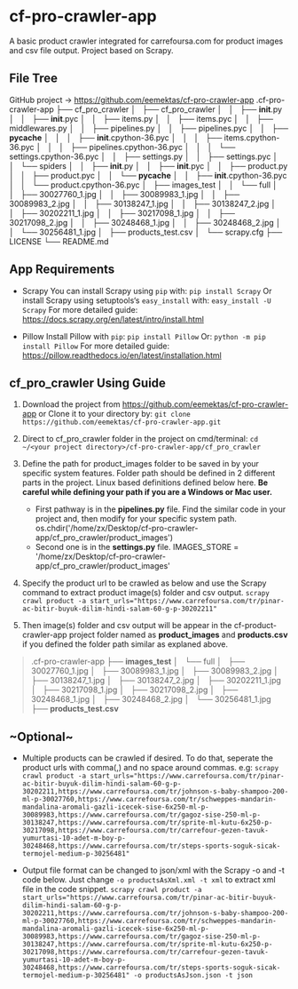 # cf-pro-crawler-app

A basic product crawler integrated for carrefoursa.com for product images and csv file output. Project based on Scrapy.

## File Tree 
GitHub project -> https://github.com/eemektas/cf-pro-crawler-app
.cf-pro-crawler-app
├── cf_pro_crawler
│   ├── cf_pro_crawler
│   │   ├── __init__.py
│   │   ├── __init__.pyc
│   │   ├── items.py
│   │   ├── items.pyc
│   │   ├── middlewares.py
│   │   ├── pipelines.py
│   │   ├── pipelines.pyc
│   │   ├── __pycache__
│   │   │   ├── __init__.cpython-36.pyc
│   │   │   ├── items.cpython-36.pyc
│   │   │   ├── pipelines.cpython-36.pyc
│   │   │   └── settings.cpython-36.pyc
│   │   ├── settings.py
│   │   ├── settings.pyc
│   │   └── spiders
│   │       ├── __init__.py
│   │       ├── __init__.pyc
│   │       ├── product.py
│   │       ├── product.pyc
│   │       └── __pycache__
│   │           ├── __init__.cpython-36.pyc
│   │           └── product.cpython-36.pyc
│   ├── images_test
│   │   └── full
│   │       ├── 30027760_1.jpg
│   │       ├── 30089983_1.jpg
│   │       ├── 30089983_2.jpg
│   │       ├── 30138247_1.jpg
│   │       ├── 30138247_2.jpg
│   │       ├── 30202211_1.jpg
│   │       ├── 30217098_1.jpg
│   │       ├── 30217098_2.jpg
│   │       ├── 30248468_1.jpg
│   │       ├── 30248468_2.jpg
│   │       └── 30256481_1.jpg
│   ├── products_test.csv
│   └── scrapy.cfg
├── LICENSE
└── README.md

## App Requirements

- Scrapy 
	You can install Scrapy using `pip` with:
	`pip install Scrapy`
	Or install Scrapy using setuptools‘s `easy_install` with:
	`easy_install -U Scrapy`
	For more detailed guide: https://docs.scrapy.org/en/latest/intro/install.html

- Pillow
	Install Pillow with `pip`:
	`pip install Pillow`
	Or:
	`python -m pip install Pillow`
	For more detailed guide: https://pillow.readthedocs.io/en/latest/installation.html

## cf_pro_crawler Using Guide

1. Download the project from https://github.com/eemektas/cf-pro-crawler-app or Clone it to your directory by:
	`git clone https://github.com/eemektas/cf-pro-crawler-app.git`

2. Direct to cf_pro_crawler folder in the project on cmd/terminal:
	`cd ~/<your project directory>/cf-pro-crawler-app/cf_pro_crawler`

3. Define the path for product_images folder to be saved in by your specific system features. Folder path should be defined in 2 different parts in the project. Linux based definitions defined below here. **Be careful while defining your path if you are a Windows or Mac user.**
	- First pathway is in the **pipelines.py** file. Find the similar code in your project and, then modify for your specific system path.
    		os.chdir('/home/zx/Desktop/cf-pro-crawler-app/cf_pro_crawler/product_images')
	- Second one is in the **settings.py** file.
    		IMAGES_STORE = '/home/zx/Desktop/cf-pro-crawler-app/cf_pro_crawler/product_images'

4. Specify the product url to be crawled as below and use the Scrapy command to extract product image(s) folder and csv output.
	`scrapy crawl product -a start_urls="https://www.carrefoursa.com/tr/pinar-ac-bitir-buyuk-dilim-hindi-salam-60-g-p-30202211"`

5. Then image(s) folder and csv output will be appear in the cf-product-crawler-app project folder named as **product_images** and **products.csv** if you defined the folder path similar as explaned above.
>.cf-pro-crawler-app
├── **images_test**
│   └── full
│       ├── 30027760_1.jpg
│       ├── 30089983_1.jpg
│       ├── 30089983_2.jpg
│       ├── 30138247_1.jpg
│       ├── 30138247_2.jpg
│       ├── 30202211_1.jpg
│       ├── 30217098_1.jpg
│       ├── 30217098_2.jpg
│       ├── 30248468_1.jpg
│       ├── 30248468_2.jpg
│       └── 30256481_1.jpg
├── **products_test.csv**


## ~Optional~ 
- Multiple products can be crawled if desired. To do that, seperate the product urls with comma(,) and no space around commas. e.g: 
	`scrapy crawl product -a start_urls="https://www.carrefoursa.com/tr/pinar-ac-bitir-buyuk-dilim-hindi-salam-60-g-p-30202211,https://www.carrefoursa.com/tr/johnson-s-baby-shampoo-200-ml-p-30027760,https://www.carrefoursa.com/tr/schweppes-mandarin-mandalina-aromali-gazli-icecek-sise-6x250-ml-p-30089983,https://www.carrefoursa.com/tr/gagoz-sise-250-ml-p-30138247,https://www.carrefoursa.com/tr/sprite-ml-kutu-6x250-p-30217098,https://www.carrefoursa.com/tr/carrefour-gezen-tavuk-yumurtasi-10-adet-m-boy-p-30248468,https://www.carrefoursa.com/tr/steps-sports-soguk-sicak-termojel-medium-p-30256481"`

- Output file format can be changed to json/xml with the Scrapy -o and -t code below. Just change `-o productsAsXml.xml -t xml` to extract xml file in the code snippet.
	`scrapy crawl product -a start_urls="https://www.carrefoursa.com/tr/pinar-ac-bitir-buyuk-dilim-hindi-salam-60-g-p-30202211,https://www.carrefoursa.com/tr/johnson-s-baby-shampoo-200-ml-p-30027760,https://www.carrefoursa.com/tr/schweppes-mandarin-mandalina-aromali-gazli-icecek-sise-6x250-ml-p-30089983,https://www.carrefoursa.com/tr/gagoz-sise-250-ml-p-30138247,https://www.carrefoursa.com/tr/sprite-ml-kutu-6x250-p-30217098,https://www.carrefoursa.com/tr/carrefour-gezen-tavuk-yumurtasi-10-adet-m-boy-p-30248468,https://www.carrefoursa.com/tr/steps-sports-soguk-sicak-termojel-medium-p-30256481" -o productsAsJson.json -t json`
  
